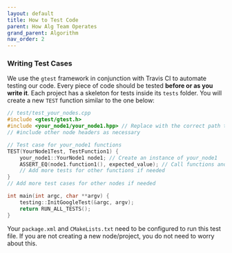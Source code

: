 ```yaml
---
layout: default
title: How to Test Code
parent: How Alg Team Operates
grand_parent: Algorithm
nav_order: 2
---
```


  ###  **Writing Test Cases**
   We use the `gtest` framework in conjunction with Travis CI to automate testing our code. Every piece of code should be tested **before or as you write it**. Each project has a skeleton for tests inside its `tests` folder. You will create a new `TEST` function similar to the one below:
            
```cpp
// test/test_your_nodes.cpp
#include <gtest/gtest.h>
#include <your_node1/your_node1.hpp> // Replace with the correct path to your nodes' header files
// #include other node headers as necessary

// Test case for your_node1 functions
TEST(YourNode1Test, TestFunction1) {
    your_node1::YourNode1 node1; // Create an instance of your_node1
    ASSERT_EQ(node1.function1(), expected_value); // Call functions and test their behavior
    // Add more tests for other functions if needed
}
// Add more test cases for other nodes if needed

int main(int argc, char **argv) {
    testing::InitGoogleTest(&argc, argv);
    return RUN_ALL_TESTS();
}
```
            
Your `package.xml` and `CMakeLists.txt` need to be configured to run this test file. If you are not creating a new node/project, you do not need to worry about this.

